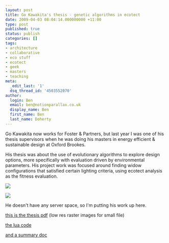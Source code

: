 ```yaml
---
layout: post
title: Go Kawakita's thesis - genetic algorithms in ecotect
date: 2009-04-03 08:04:14.000000000 +11:00
type: post
published: true
status: publish
categories: []
tags:
- architecture
- collaborative
- eco stuff
- ecotect
- geek
- masters
- teaching
meta:
  _edit_last: '1'
  dsq_thread_id: '4503552070'
author:
  login: Ben
  email: ben@notionparallax.co.uk
  display_name: Ben
  first_name: Ben
  last_name: Doherty
---
```

<p>Go Kawakita now works for Foster &amp; Partners, but last year I was one of his thesis supervisors when he was doing his masters in energy efficient &amp; sustainable design at Oxford Brookes.</p>
<p>His thesis was about the use of evolutionary algorithms to explore design options, more specifically with evaluation driven by environmental parameters. His project work was focused around finding widow configurations that satisfied certain lighting criteria, using ecotect analysis as the fitness evaluation.</p>
<p><img src="{{ site.baseurl }}/assets/go_1.jpg" /></p>
<p><img src="{{ site.baseurl }}/assets/go_2.jpg" /></p>
<p>He doesn't have any server space, so I'm putting his work up here.</p>
<p><a href="http://www.notionparallax.co.uk/wordpressImages/09-03-31_Go_Kawakita_EESB_Thesis_2008.pdf">this is the thesis pdf</a> (low res raster images for small file)</p>
<p><a href="http://www.notionparallax.co.uk/wordpressImages/LuaGA%20-%20PixelWindowOptimisationScript.zip">the lua code</a></p>
<p><a href="http://www.notionparallax.co.uk/wordpressImages/09-03-31_EESB_Thesis_Summary.doc" target="_blank">and a summary doc </a></p>
